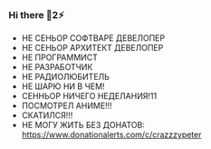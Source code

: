 ### Hi there 💬2⚡

- НЕ СЕНЬОР СОФТВАРЕ ДЕВЕЛОПЕР
- НЕ СЕНЬОР АРХИТЕКТ ДЕВЕЛОПЕР
- НЕ ПРОГРАММИСТ
- НЕ РАЗРАБОТЧИК
- НЕ РАДИОЛЮБИТЕЛЬ
- НЕ ШАРЮ НИ В ЧЕМ!
- СЕННЬОР НИЧЕГО НЕДЕЛАНИЯ!11
- ПОСМОТРЕЛ АНИМЕ!!!
- СКАТИЛСЯ!!!
- НЕ МОГУ ЖИТЬ БЕЗ ДОНАТОВ: https://www.donationalerts.com/c/crazzzypeter

<!--
**crazzzypeter/crazzzypeter** is a ✨ _special_ ✨ repository because its `README.md` (this file) appears on your GitHub profile.

Here are some ideas to get you started:

- 🔭 I’m currently working on ...
- 🌱 I’m currently learning ...
- 👯 I’m looking to collaborate on ...
- 🤔 I’m looking for help with ...
- 💬 Ask me about ...
- 📫 How to reach me: ...
- 😄 Pronouns: ...
- ⚡ Fun fact: ...
-->

